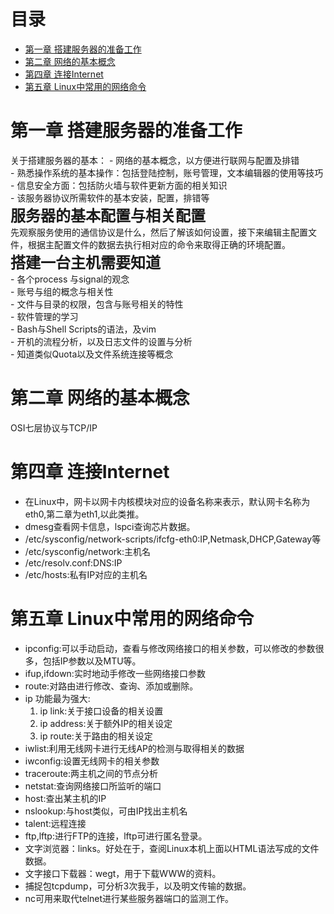 # 目录  
- [第一章 搭建服务器的准备工作](https://github.com/GJBLUE/READING-/blob/master/%E3%80%8A%E9%B8%9F%E5%93%A5%E7%9A%84Linux%E7%A7%81%E6%88%BF%E8%8F%9C--%E6%9C%8D%E5%8A%A1%E5%99%A8%E6%9E%B6%E8%AE%BE%E7%AF%87%E3%80%8B.md#第一章-搭建服务器的准备工作)  
- [第二章 网络的基本概念](https://github.com/GJBLUE/READING-/blob/master/%E3%80%8A%E9%B8%9F%E5%93%A5%E7%9A%84Linux%E7%A7%81%E6%88%BF%E8%8F%9C--%E6%9C%8D%E5%8A%A1%E5%99%A8%E6%9E%B6%E8%AE%BE%E7%AF%87%E3%80%8B.md#第二章-网络的基本概念)
- [第四章 连接Internet](https://github.com/GJBLUE/READING-/blob/master/%E3%80%8A%E9%B8%9F%E5%93%A5%E7%9A%84Linux%E7%A7%81%E6%88%BF%E8%8F%9C--%E6%9C%8D%E5%8A%A1%E5%99%A8%E6%9E%B6%E8%AE%BE%E7%AF%87%E3%80%8B.md#第四章-连接internet)  
- [第五章 Linux中常用的网络命令](https://github.com/GJBLUE/READING-/blob/master/%E3%80%8A%E9%B8%9F%E5%93%A5%E7%9A%84Linux%E7%A7%81%E6%88%BF%E8%8F%9C--%E6%9C%8D%E5%8A%A1%E5%99%A8%E6%9E%B6%E8%AE%BE%E7%AF%87%E3%80%8B.md#第五章-linux中常用的网络命令)  



# 第一章 搭建服务器的准备工作  

关于搭建服务器的基本：
    - 网络的基本概念，以方便进行联网与配置及排错  
    - 熟悉操作系统的基本操作：包括登陆控制，账号管理，文本编辑器的使用等技巧  
    - 信息安全方面：包括防火墙与软件更新方面的相关知识  
    - 该服务器协议所需软件的基本安装，配置，排错等<br/>
<font size=5>**服务器的基本配置与相关配置**</font>  
        先观察服务使用的通信协议是什么，然后了解该如何设置，接下来编辑主配置文件，根据主配置文件的数据去执行相对应的命令来取得正确的环境配置。<br/>
<font size=5>**搭建一台主机需要知道**</font>  <br/>
    - 各个process 与signal的观念<br/>
    - 账号与组的概念与相关性<br/>
    - 文件与目录的权限，包含与账号相关的特性<br/>
    - 软件管理的学习<br/>
    - Bash与Shell Scripts的语法，及vim<br/>
    - 开机的流程分析，以及日志文件的设置与分析<br/>
    - 知道类似Quota以及文件系统连接等概念<br/>  


# 第二章 网络的基本概念  
OSI七层协议与TCP/IP  


# 第四章 连接Internet

- 在Linux中，网卡以网卡内核模块对应的设备名称来表示，默认网卡名称为eth0,第二章为eth1,以此类推。
- dmesg查看网卡信息，lspci查询芯片数据。
- /etc/sysconfig/network-scripts/ifcfg-eth0:IP,Netmask,DHCP,Gateway等
- /etc/sysconfig/network:主机名
- /etc/resolv.conf:DNS:IP
- /etc/hosts:私有IP对应的主机名  


# 第五章 Linux中常用的网络命令  
- ipconfig:可以手动启动，查看与修改网络接口的相关参数，可以修改的参数很多，包括IP参数以及MTU等。
- ifup,ifdown:实时地动手修改一些网络接口参数
- route:对路由进行修改、查询、添加或删除。  
- ip 功能最为强大:
    1. ip link:关于接口设备的相关设置
    2. ip address:关于额外IP的相关设定
    3. ip route:关于路由的相关设定
- iwlist:利用无线网卡进行无线AP的检测与取得相关的数据
- iwconfig:设置无线网卡的相关参数
- traceroute:两主机之间的节点分析
- netstat:查询网络接口所监听的端口
- host:查出某主机的IP
- nslookup:与host类似，可由IP找出主机名
- talent:远程连接
- ftp,lftp:进行FTP的连接，lftp可进行匿名登录。  
- 文字浏览器：links。好处在于，查阅Linux本机上面以HTML语法写成的文件数据。  
- 文字接口下载器：wegt，用于下载WWW的资料。  
- 捕捉包tcpdump，可分析3次我手，以及明文传输的数据。  
- nc可用来取代telnet进行某些服务器端口的监测工作。  


# 